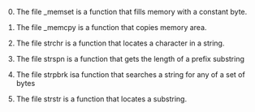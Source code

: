 0. The file _memset is a function that fills memory with a constant byte.

1. The file _memcpy is a function that copies memory area.

2. The file strchr is a function that locates a character in a string.

3. The file strspn is  a function that gets the length of a prefix substring

4. The file strpbrk isa function that searches a string for any of a set of bytes

5. The file strstr is a function that locates a substring.
